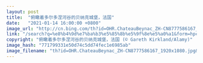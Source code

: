 ```yaml
---
layout: post
title:  "俯瞰着多尔多涅河谷的贝纳克城堡，法国"
date:   "2021-01-14 16:00:00 +0800"
image_url: "http://cn.bing.com/th?id=OHR.ChateauBeynac_ZH-CN8777586167_1920x1080.jpg&rf=LaDigue_1920x1080.jpg&pid=hp"
link: "/search?q=%e8%b4%9d%e7%ba%b3%e5%85%8b%e5%9f%8e%e5%a0%a1&form=hpcapt&mkt=zh-cn"
copyright: "俯瞰着多尔多涅河谷的贝纳克城堡，法国 (© Gareth Kirkland/Alamy)"
image_hash: "771799331e50d74c5dd74fec1e6985ab"
image_filename: "th?id=OHR.ChateauBeynac_ZH-CN8777586167_1920x1080.jpg&rf=LaDigue_1920x1080.jpg&pid=hp"
---
```


